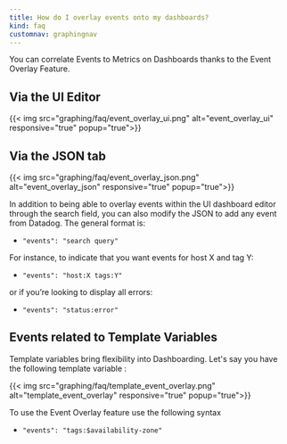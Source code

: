 ```yaml
---
title: How do I overlay events onto my dashboards?
kind: faq
customnav: graphingnav
---
```


You can correlate Events to Metrics on Dashboards thanks to the Event Overlay Feature. 

## Via the UI Editor

{{< img src="graphing/faq/event_overlay_ui.png" alt="event_overlay_ui" responsive="true" popup="true">}}

## Via the JSON tab
{{< img src="graphing/faq/event_overlay_json.png" alt="event_overlay_json" responsive="true" popup="true">}}

In addition to being able to overlay events within the UI dashboard editor through the search field, you can also modify the JSON to add any event from Datadog. The general format is:

* `"events": "search query"`

For instance, to indicate that you want events for host X and tag Y:

* `"events": "host:X tags:Y"`

or if you’re looking to display all errors:

* `"events": "status:error"`

## Events related to Template Variables

Template variables bring flexibility into Dashboarding.
Let's say you have the following template variable : 

{{< img src="graphing/faq/template_event_overlay.png" alt="template_event_overlay" responsive="true" popup="true">}}

To use the Event Overlay feature use the following syntax

* `"events": "tags:$availability-zone"`